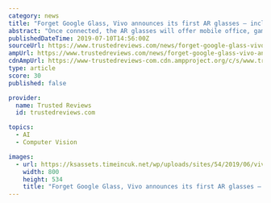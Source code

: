 ```yaml
---
category: news
title: "Forget Google Glass, Vivo announces its first AR glasses – including a ‘5G theatre’"
abstract: "Once connected, the AR glasses will offer mobile office, games, 3D high-definition video, facial recognition and object recognition. According to The Verge, an interesting promotional video was posted to show off the Vivo AR Glass. The video shows the user ..."
publishedDateTime: 2019-07-10T14:56:00Z
sourceUrl: https://www.trustedreviews.com/news/forget-google-glass-vivo-announces-its-first-ar-glasses-including-a-5g-theatre-3883622
ampUrl: https://www.trustedreviews.com/news/forget-google-glass-vivo-announces-its-first-ar-glasses-including-a-5g-theatre-3883622/amp
cdnAmpUrl: https://www-trustedreviews-com.cdn.ampproject.org/c/s/www.trustedreviews.com/news/forget-google-glass-vivo-announces-its-first-ar-glasses-including-a-5g-theatre-3883622/amp
type: article
score: 30
published: false

provider:
  name: Trusted Reviews
  id: trustedreviews.com

topics:
  - AI
  - Computer Vision

images:
  - url: https://ksassets.timeincuk.net/wp/uploads/sites/54/2019/06/vivo5g.jpg
    width: 800
    height: 534
    title: "Forget Google Glass, Vivo announces its first AR glasses – including a ‘5G theatre’"
---
```

